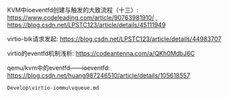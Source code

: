 
KVM中ioeventfd创建与触发的大致流程（十三）: https://www.codeleading.com/article/90763981910/ , https://blog.csdn.net/LPSTC123/article/details/45111949

virtio-blk请求发起: https://blog.csdn.net/LPSTC123/article/details/44983707

virtio的eventfd机制浅析: https://codeantenna.com/a/QKh0MdbJ6C

qemu/kvm中的eventfd——ioeventfd: https://blog.csdn.net/huang987246510/article/details/105618557


`Develop\virtio-iommu\vqueue.md`

